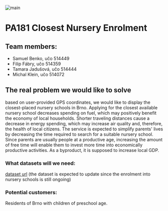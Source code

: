 ![main](https://github.com/KleinMichalGit/pa181-closest-nursery/actions/workflows/main.yml/badge.svg)

# PA181 Closest Nursery Enrolment

## Team members:

- Samuel Benko, učo 514449
- Filip Fábry, učo 514359
- Tamara Jadušová, učo 514444
- Michal Klein, učo 514072

## The real problem we would like to solve

based on user-provided GPS coordinates, we would like to display the closest-placed nursery schools in Brno.
Applying for the closest available nursery school decreases spending on fuel, which may positively benefit the economy of
local households. Shorter traveling distances cause a decrease in energy spending, which may increase air quality and,
therefore, the health of local citizens. The service is expected to simplify parents' lives by decreasing the time required
to search for a suitable nursery school. Since parents are usually people at a productive age, increasing the amount of free time
will enable them to invest more time into economically productive activities. As a byproduct, it is supposed to increase local GDP.

### What datasets will we need:

[dataset url](https://data.brno.cz/datasets/f7b8d8d9beb54b158a6bcd25b8b902da_0/explore?location=49.202213%2C16.592108%2C10.66&showTable=true)
(the dataset is expected to update since the enrolment into nursery schools is still ongoing)

### Potential customers:

Residents of Brno with children of preschool age.
